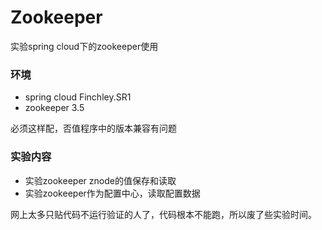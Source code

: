 # Zookeeper

实验spring cloud下的zookeeper使用

### 环境
- spring cloud Finchley.SR1
- zookeeper 3.5 

必须这样配，否值程序中的版本兼容有问题

### 实验内容
- 实验zookeeper znode的值保存和读取
- 实验zookeeper作为配置中心，读取配置数据

网上太多只贴代码不运行验证的人了，代码根本不能跑，所以废了些实验时间。
